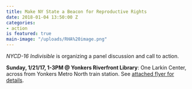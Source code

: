 ```yaml
---
title: Make NY State a Beacon for Reproductive Rights
date: 2018-01-04 13:50:00 Z
categories:
- action
is featured: true
main-image: "/uploads/RHA%20image.png"
---
```


*NYCD-16 Indivisible* is organizing a panel discussion and call to action.

**Sunday, 1/21/17, 1-3PM @ Yonkers Riverfront Library**: One Larkin Center, across from Yonkers Metro North train station. See [attached flyer for details](https://twitter.us15.list-manage.com/track/click?u=6e44580c77d04c66ad74296e8&id=da929e31be&e=ad5c7fe4c2).